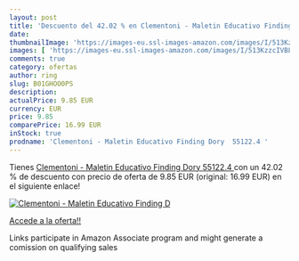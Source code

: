```yaml
---
layout: post
title: 'Descuento del 42.02 % en Clementoni - Maletin Educativo Finding D'
date: 
thumbnailImage: 'https://images-eu.ssl-images-amazon.com/images/I/513KzzcIVBL._SL200_.jpg'
images: [ 'https://images-eu.ssl-images-amazon.com/images/I/513KzzcIVBL._SL200_.jpg' ]
comments: true
category: ofertas
author: ring
slug: B01GHOO0PS
description:
actualPrice: 9.85 EUR
currency: EUR
price: 9.85
comparePrice: 16.99 EUR
inStock: true
prodname: 'Clementoni - Maletin Educativo Finding Dory  55122.4 '
---
```


Tienes [Clementoni - Maletin Educativo Finding Dory  55122.4 ](https://www.amazon.es/dp/B01GHOO0PS/?tag=tolees-21) con un 42.02 % de descuento con precio de oferta de 9.85 EUR (original: 16.99 EUR) en el siguiente enlace!

[![Clementoni - Maletin Educativo Finding D](https://images-eu.ssl-images-amazon.com/images/I/513KzzcIVBL._SL200_.jpg)](https://www.amazon.es/dp/B01GHOO0PS/?tag=tolees-21)

[Accede a la oferta!!](https://www.amazon.es/dp/B01GHOO0PS/?tag=tolees-21)

Links participate in Amazon Associate program and might generate a comission on qualifying sales


